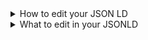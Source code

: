 <details>
  <summary> How to edit your JSON LD</summary>
    
  <details>
    <summary>  If your JSONLD has been saved locally</summary>
      
  - If you downloaded your json, open it in a simple text editor like notepad
  - text editors like Sublime, Brackets, will also work and provide a nicer editing experience
  </details>
  
  <details>
    <summary> If your JSONLD has been saved to GitHub</summary>
  
  - Navigate to the file in your repo on github and click on it
  - Click on the `edit` icon in github  
  </details>
  
  </details>  
  
  <details>
    <summary> What to edit in your JSONLD</summary>
    
  <details>
    <summary> Edits needed when creating a new type specification</summary>
  
  - Since types do not have marginality/cardinality constraints, you'll need to delete the entire `$validation`
    - {% include_relative remove_validation.md  %} 
  </details>
  
  <details>
    <summary> Edits needed when updating an existing type specification</summary>
    
  - Since types do not have marginality/cardinality constraints, you'll need to delete the entire `$validation`
    - {% include_relative remove_validation.md  %}
  - Since this JSONLD schema is meant to REPLACE a previous version rather than be a child of the previous version, you'll need to update the parent class
    - {% include_relative change_parent_class.md %} 
  </details>  
  
  <details>
    <summary> Edits needed when creating a new profile specification</summary>
  
  - The DDE was originally designed for deriving profile-like specifications from schema.org; hence, editing the JSONLD for a new profile specification is usually not necessary with some exceptions (see other common manual edits)
  </details>
  
  <details>
    <summary> Edits needed when updating an existing profile specification</summary>
    
  - Since this JSONLD schema is meant to REPLACE a previous version rather than be a child of the previous version, you'll need to update the parent class
    - {% include_relative change_parent_class.md %} 
  </details>   
  
  
  <details>
    <summary> Other common manual edits</summary>
    
  - Using external vocabularies as properties (not property values)
    - When using external vocabularies as properties, you will need to include the url for the vocabulary in the `@context`, and to fix the namespace in the property definition
    - For example, I create a property (for a new class called `test`) in the DDE called `dateCopyrighted`, but I really want it to just use `dateCopyrighted` from an external vocabulary, the Dublin Core Initiative Term. The DDE-generated property definition would look like this:
    
          {
            "@id": "test:dct:dateCopyrighted",
            "@type": "rdf:Property",
            "rdfs:comment": "Date of copyright of the resource.",
            "rdfs:label": "dct:dateCopyrighted",
            "schema:domainIncludes": {
              "@id": "test:MyTest"
            },
            "schema:rangeIncludes": [
              {
                "@id": "schema:Date"
              }
            ]
          }
    
      and would need to be adjusted to:

            {
              "@id": "dct:dateCopyrighted",
              "@type": "rdf:Property",
              "rdfs:comment": "Date of copyright of the resource.",
              "rdfs:label": "dateCopyrighted",
              "schema:domainIncludes": {
                "@id": "test:MyTest"
              },
              "schema:rangeIncludes": [
                {
                  "@id": "schema:Date"
                }
              ]
            }

      and the DDE-generated `@context` content:

           "@context": {
            "schema": "http://schema.org/",
            "rdf": "http://www.w3.org/1999/02/22-rdf-syntax-ns#",
            "rdfs": "http://www.w3.org/2000/01/rdf-schema#",
            "test": "https://discovery.biothings.io/view/test/",
            "bioschemas": "https://discovery.biothings.io/view/bioschemas/"
          }

      would need to be adjusted to include dct:

            "@context": {
            "schema": "http://schema.org/",
            "rdf": "http://www.w3.org/1999/02/22-rdf-syntax-ns#",
            "rdfs": "http://www.w3.org/2000/01/rdf-schema#",
            "test": "https://discovery.biothings.io/view/test/",
            "bioschemas": "https://discovery.biothings.io/view/bioschemas/",
            "dct": "http://purl.org/dc/terms/"
          }   
  </details>   
    
</details>

  
